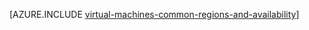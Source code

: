 <properties
    pageTitle="Regions and availability for Linux VMs | Azure"
    description="Learn about the regions and availability features for running Linux virtual machines in Azure"
    services="virtual-machines-linux"
    documentationcenter=""
    author="iainfoulds"
    manager="timlt"
    editor="" />
<tags
    ms.assetid="d4938acb-7aba-4dad-8004-ab5a0bae2d61"
    ms.service="virtual-machines-linux"
    ms.devlang="na"
    ms.topic="article"
    ms.tgt_pltfrm="vm-linux"
    ms.workload="infrastructure-services"
    ms.date="10/10/2016"
    wacn.date=""
    ms.author="iainfou" />

[AZURE.INCLUDE [virtual-machines-common-regions-and-availability](../../includes/virtual-machines-common-regions-and-availability.md)]

